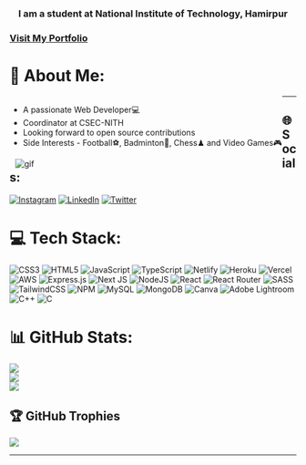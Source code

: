 <h3 align="center">I am a student at National Institute of Technology, Hamirpur</h3>
<h3> <a target="_blank" href="https://prathmesh-chhabra-portfolio.netlify.app/"> Visit My Portfolio </a></h3>


# 💫 About Me:
<div style = "float: left;">
<ul>
<li>A passionate Web Developer💻</li>
<li>Coordinator at CSEC-NITH</li>
<li>Looking forward to open source contributions</li>
<li>Side Interests - Football⚽, Badminton🏸, Chess♟ and Video Games🎮 </li>
</ul>
<img style="margin-left: 10px" src = "https://user-images.githubusercontent.com/92320908/216832936-c8919172-2d71-4c6e-a9a0-bb3f9bc066bb.gif" alt = "gif" width: "800" height: "300">
  </div>
<hr>



## 🌐 Socials:
[![Instagram](https://img.shields.io/badge/Instagram-%23E4405F.svg?logo=Instagram&logoColor=white)](https://instagram.com/p_chhabra8) [![LinkedIn](https://img.shields.io/badge/LinkedIn-%230077B5.svg?logo=linkedin&logoColor=white)](https://linkedin.com/in/prathmesh-chhabra-51760719b) [![Twitter](https://img.shields.io/badge/Twitter-%231DA1F2.svg?logo=Twitter&logoColor=white)](https://twitter.com/PrathmeshChhab1) [
](https://user-images.githubusercontent.com/92320908/216832936-c8919172-2d71-4c6e-a9a0-bb3f9bc066bb.gif)

# 💻 Tech Stack:
![CSS3](https://img.shields.io/badge/css3-%231572B6.svg?style=for-the-badge&logo=css3&logoColor=white) ![HTML5](https://img.shields.io/badge/html5-%23E34F26.svg?style=for-the-badge&logo=html5&logoColor=white) ![JavaScript](https://img.shields.io/badge/javascript-%23323330.svg?style=for-the-badge&logo=javascript&logoColor=%23F7DF1E) ![TypeScript](https://img.shields.io/badge/typescript-%23007ACC.svg?style=for-the-badge&logo=typescript&logoColor=white) ![Netlify](https://img.shields.io/badge/netlify-%23000000.svg?style=for-the-badge&logo=netlify&logoColor=#00C7B7) ![Heroku](https://img.shields.io/badge/heroku-%23430098.svg?style=for-the-badge&logo=heroku&logoColor=white) ![Vercel](https://img.shields.io/badge/vercel-%23000000.svg?style=for-the-badge&logo=vercel&logoColor=white) ![AWS](https://img.shields.io/badge/AWS-%23FF9900.svg?style=for-the-badge&logo=amazon-aws&logoColor=white) ![Express.js](https://img.shields.io/badge/express.js-%23404d59.svg?style=for-the-badge&logo=express&logoColor=%2361DAFB) ![Next JS](https://img.shields.io/badge/Next-black?style=for-the-badge&logo=next.js&logoColor=white) ![NodeJS](https://img.shields.io/badge/node.js-6DA55F?style=for-the-badge&logo=node.js&logoColor=white) ![React](https://img.shields.io/badge/react-%2320232a.svg?style=for-the-badge&logo=react&logoColor=%2361DAFB) ![React Router](https://img.shields.io/badge/React_Router-CA4245?style=for-the-badge&logo=react-router&logoColor=white) ![SASS](https://img.shields.io/badge/SASS-hotpink.svg?style=for-the-badge&logo=SASS&logoColor=white) ![TailwindCSS](https://img.shields.io/badge/tailwindcss-%2338B2AC.svg?style=for-the-badge&logo=tailwind-css&logoColor=white) ![NPM](https://img.shields.io/badge/NPM-%23000000.svg?style=for-the-badge&logo=npm&logoColor=white) ![MySQL](https://img.shields.io/badge/mysql-%2300f.svg?style=for-the-badge&logo=mysql&logoColor=white) ![MongoDB](https://img.shields.io/badge/MongoDB-%234ea94b.svg?style=for-the-badge&logo=mongodb&logoColor=white) ![Canva](https://img.shields.io/badge/Canva-%2300C4CC.svg?style=for-the-badge&logo=Canva&logoColor=white) ![Adobe Lightroom](https://img.shields.io/badge/Adobe%20Lightroom-31A8FF.svg?style=for-the-badge&logo=Adobe%20Lightroom&logoColor=white) ![C++](https://img.shields.io/badge/c++-%2300599C.svg?style=for-the-badge&logo=c%2B%2B&logoColor=white) ![C](https://img.shields.io/badge/c-%2300599C.svg?style=for-the-badge&logo=c&logoColor=white)
# 📊 GitHub Stats:
![](https://github-readme-stats.vercel.app/api?username=p-chhabra&theme=nightowl&hide_border=false&include_all_commits=true&count_private=true)<br/>
![](https://github-readme-streak-stats.herokuapp.com/?user=p-chhabra&theme=nightowl&hide_border=false)<br/>
![](https://github-readme-stats.vercel.app/api/top-langs/?username=p-chhabra&theme=nightowl&hide_border=false&include_all_commits=true&count_private=true&layout=compact)


## 🏆 GitHub Trophies
![](https://github-profile-trophy.vercel.app/?username=p-chhabra&theme=dark&no-frame=true&no-bg=false&margin-w=4)

---



